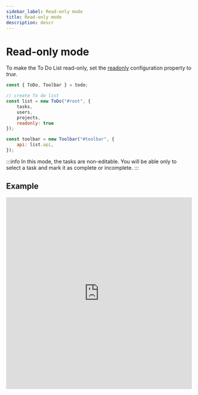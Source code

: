 ```yaml
---
sidebar_label: Read-only mode
title: Read-only mode
description: descr
---
```


# Read-only mode

To make the To Do List read-only, set the [readonly](../../api/configs/readonly_config/) configuration property to *true*.

~~~js {8}
const { ToDo, Toolbar } = todo;

// create To do list
const list = new ToDo("#root", {
    tasks,
    users,
    projects,
    readonly: true
});

const toolbar = new Toolbar("#toolbar", {
    api: list.api,
});
~~~

:::info
In this mode, the tasks are non-editable. You will be able only to select a task and mark it as complete or incomplete.
:::

## Example

<iframe src="https://snippet.dhtmlx.com/ru1q1p7y?mode=result" frameborder="0" class="snippet_iframe" width="100%" height="520"></iframe>